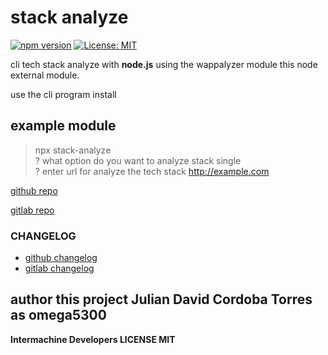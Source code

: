 # stack analyze

[![npm version](https://badge.fury.io/js/stack-analyze.svg)](https://badge.fury.io/js/stack-analyze)
[![License: MIT](https://img.shields.io/badge/License-MIT-yellow.svg)](https://opensource.org/licenses/MIT)

cli tech stack analyze with **node.js** using the wappalyzer module this node external module.

use the cli program install

## example module
>npx stack-analyze<br>
>? what option do you want to analyze stack single<br>
>? enter url for analyze the tech stack http://example.com

[github repo](https://github.com/intermachine-developers/stack-analyze.git)

[gitlab repo](https://gitlab.com/Intermachine-dev/stack-analyze)

### CHANGELOG
- [github changelog](https://github.com/intermachine-developers/stack-analyze/CHANGELOG.md)
- [gitlab changelog](https://gitlab.com/Intermachine-dev/stack-analyze/CHANGELOG.md)
## author this project Julian David Cordoba Torres as omega5300

**Intermachine Developers LICENSE MIT**
